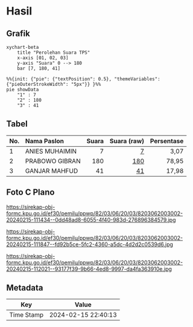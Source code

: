 # Hasil

## Grafik

```mermaid
xychart-beta
    title "Perolehan Suara TPS"
    x-axis [01, 02, 03]
    y-axis "Suara" 0 --> 180
    bar [7, 180, 41]
```

```mermaid
%%{init: {"pie": {"textPosition": 0.5}, "themeVariables": {"pieOuterStrokeWidth": "5px"}} }%%
pie showData
    "1" : 7
    "2" : 180
    "3" : 41
```

## Tabel

| No. | Nama Paslon    | Suara | Suara (raw) | Persentase |
|:--- |:-------------- | -----:| -----------:| ----------:|
| 1   | ANIES MUHAIMIN | 7     | [7][p-1]    | 3,07       |
| 2   | PRABOWO GIBRAN | 180   | [180][p-2]  | 78,95      |
| 3   | GANJAR MAHFUD  | 41    | [41][p-3]   | 17,98      |


[p-1]: https://github.com/gigit-pemilu/pemilu-2024-82-maluku-utara/blob/main/pilpres/hitung-suara/sub/82-maluku-utara/sub/03-halmahera-utara/sub/06-tobelo-selatan/sub/2003-efi-efi/sub/002-tps/sub/paslon-1.txt
[p-2]: https://github.com/gigit-pemilu/pemilu-2024-82-maluku-utara/blob/main/pilpres/hitung-suara/sub/82-maluku-utara/sub/03-halmahera-utara/sub/06-tobelo-selatan/sub/2003-efi-efi/sub/002-tps/sub/paslon-2.txt
[p-3]: https://github.com/gigit-pemilu/pemilu-2024-82-maluku-utara/blob/main/pilpres/hitung-suara/sub/82-maluku-utara/sub/03-halmahera-utara/sub/06-tobelo-selatan/sub/2003-efi-efi/sub/002-tps/sub/paslon-3.txt

## Foto C Plano

https://sirekap-obj-formc.kpu.go.id/ef30/pemilu/ppwp/82/03/06/20/03/8203062003002-20240215-111434--0dd48ad8-6055-4f40-983d-276896384579.jpg

https://sirekap-obj-formc.kpu.go.id/ef30/pemilu/ppwp/82/03/06/20/03/8203062003002-20240215-111847--fd92b5ce-5fc2-4360-a5dc-4d2d2c0539d6.jpg

https://sirekap-obj-formc.kpu.go.id/ef30/pemilu/ppwp/82/03/06/20/03/8203062003002-20240215-112021--93177f39-9b66-4ed8-9997-da4fa363910e.jpg


## Metadata

| Key        | Value               |
| ---------- | ------------------- |
| Time Stamp | 2024-02-15 22:40:13 |



